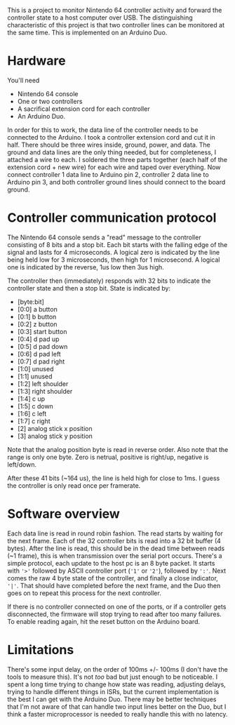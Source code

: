 This is a project to monitor Nintendo 64 controller activity and forward the controller state to a host computer over USB. The distinguishing characteristic of this project is that two controller lines can be monitored at the same time. This is implemented on an Arduino Duo.

# Hardware

You'll need

- Nintendo 64 console
- One or two controllers
- A sacrifical extension cord for each controller
- An Arduino Duo.

In order for this to work, the data line of the controller needs to be connected to the Arduino. I took a controller extension cord and cut it in half. There should be three wires inside, ground, power, and data. The ground and data lines are the only thing needed, but for completeness, I attached a wire to each. I soldered the three parts together (each half of the extension cord + new wire) for each wire and taped over everything. Now connect controller 1 data line to Arduino pin 2, controller 2 data line to Arduino pin 3, and both controller ground lines should connect to the board ground.

# Controller communication protocol

The Nintendo 64 console sends a "read" message to the controller consisting of 8 bits and a stop bit. Each bit starts with the falling edge of the signal and lasts for 4 microseconds. A logical zero is indicated by the line being held low for 3 microseconds, then high for 1 microsecond. A logical one is indicated by the reverse, 1us low then 3us high.

The controller then (immediately) responds with 32 bits to indicate the controller state and then a stop bit. State is indicated by:

- [byte:bit]
- [0:0] a button
- [0:1] b button
- [0:2] z button
- [0:3] start button
- [0:4] d pad up
- [0:5] d pad down
- [0:6] d pad left
- [0:7] d pad right
- [1:0] unused
- [1:1] unused
- [1:2] left shoulder
- [1:3] right shoulder
- [1:4] c up
- [1:5] c down
- [1:6] c left
- [1:7] c right
- [2] analog stick x position
- [3] analog stick y position

Note that the analog position byte is read in reverse order. Also note that the range is only one byte. Zero is netrual, positive is right/up, negative is left/down.

After these 41 bits (~164 us), the line is held high for close to 1ms. I guess the controller is only read once per framerate.

# Software overview

Each data line is read in round robin fashion. The read starts by waiting for the next frame. Each of the 32 controller bits is read into a 32 bit buffer (4 bytes). After the line is read, this should be in the dead time between reads (~1 frame), this is when transmission over the serial port occurs. There's a simple protocol, each update to the host pc is an 8 byte packet. It starts with `'>'` followed by ASCII controller port (`'1'` or `'2'`), followed by `':'`. Next comes the raw 4 byte state of the controller, and finally a close indicator, `'|'`. That should have completed before the next frame, and the Duo then goes on to repeat this process for the next controller.

If there is no controller connected on one of the ports, or if a controller gets disconnected, the firmware will stop trying to read after too many failures. To enable reading again, hit the reset button on the Arduino board.

# Limitations

There's some input delay, on the order of 100ms +/- 100ms (I don't have the tools to measure this). It's not *too* bad but just enough to be noticeable. I spent a long time trying to change how state was reading, adjusting delays, trying to handle different things in ISRs, but the current implementation is the best I can get with the Arduino Duo. There may be better techniques that I'm not aware of that can handle two input lines better on the Duo, but I think a faster microprocessor is needed to really handle this with no latency.